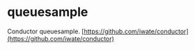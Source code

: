 # queuesample
Conductor queuesample.
[https://github.com/iwate/conductor](https://github.com/iwate/conductor)
